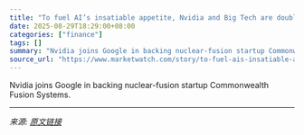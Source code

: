 ```yaml
---
title: "To fuel AI’s insatiable appetite, Nvidia and Big Tech are doubling down on nuclear"
date: 2025-08-29T18:29:00+08:00
categories: ["finance"]
tags: []
summary: "Nvidia joins Google in backing nuclear-fusion startup Commonwealth Fusion Systems."
source_url: "https://www.marketwatch.com/story/to-fuel-ais-insatiable-appetite-nvidia-and-big-tech-are-doubling-down-on-nuclear-0cf9d122?mod=mw_rss_topstories"
---
```


Nvidia joins Google in backing nuclear-fusion startup Commonwealth Fusion Systems.

---

*来源: [原文链接](https://www.marketwatch.com/story/to-fuel-ais-insatiable-appetite-nvidia-and-big-tech-are-doubling-down-on-nuclear-0cf9d122?mod=mw_rss_topstories)*

